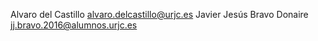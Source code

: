 Alvaro del Castillo <alvaro.delcastillo@urjc.es>
Javier Jesús Bravo Donaire <jj.bravo.2016@alumnos.urjc.es>
